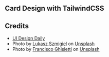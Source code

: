 ## Card Design with TailwindCSS

## Credits
* [UI Design Daily](https://uidesigndaily.com/posts/sketch-user-cards-card-profile-thumbnail-day-1000)
* Photo by [Lukasz Szmigiel](https://unsplash.com/@szmigieldesign?utm_source=unsplash&utm_medium=referral&utm_content=creditCopyText) on [Unsplash](https://unsplash.com/?utm_source=unsplash&utm_medium=referral&utm_content=creditCopyText)
* Photo by [Francisco Ghisletti](https://unsplash.com/@tank_ghisletti?utm_source=unsplash&utm_medium=referral&utm_content=creditCopyText) on [Unsplash](https://unsplash.com/?utm_source=unsplash&utm_medium=referral&utm_content=creditCopyText)
